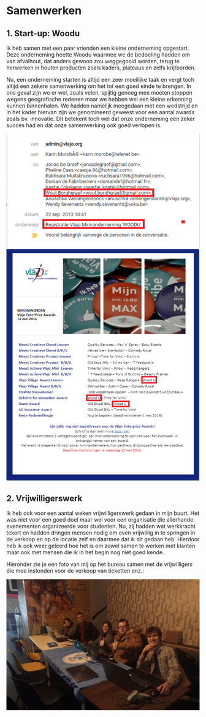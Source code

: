 # Samenwerken
## 1. Start-up: Woodu
Ik heb samen met een paar vrienden een kleine onderneming opgestart. Deze onderneming heette Woodu waarmee we de bedoeling hadden om van afvalhout, dat anders gewoon zou weggegooid worden, terug te herwerken in houten producten zoals kaders, plateaus en zelfs krijtborden.

Nu, een onderneming starten is altijd een zeer moeilijke taak en vergt toch altijd een zekere samenwerking om het tot een goed einde te brengen. In ons geval zijn we er wel, zoals velen, spijtig genoeg mee moeten stoppen wegens geografische redenen maar we hebben wel een kleine erkenning kunnen binnenhalen. We hadden namelijk meegedaan met een wedstrijd en in het kader hiervan zijn we genomineerd geweest voor een aantal awards zoals bv. innovatie. Dit betekent toch wel dat onze onderneming een zeker succes had en dat onze samenwerking ook goed verlopen is.

![Vlajo registration](/images/vlajo_registration.png)
![Vlajo nominations](/images/vlajo_nominations.png)

## 2. Vrijwilligerswerk
Ik heb ook voor een aantal weken vrijwilligerswerk gedaan in mijn buurt. Het was niet voor een goed doel maar wel voor een organisatie die allerhande evenementen organizeerde voor studenten. Nu, zij hadden wat werkkracht tekort en hadden dringen mensen nodig om even vrijwillig in te springen in de verkoop en op de locatie zelf en daarmee dat ik dit gedaan heb. Hierdoor heb ik ook weer geleerd hoe het is om zowel samen te werken met klanten maar ook met mensen die ik in het begin nog niet goed kende.

Hieronder zie je een foto van mij op het bureau samen met de vrijwilligers die mee instonden voor de verkoop van ticketten enz.:

![Volunteering](/images/volunteering.png)
